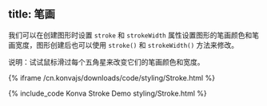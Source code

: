 title: 笔画
---

我们可以在创建图形时设置 `stroke` 和 `strokeWidth` 属性设置图形的笔画颜色和笔画宽度，图形创建后也可以使用 `stroke()` 和 `strokeWidth()` 方法来修改。

说明：试试鼠标滑过每个五角星来改变它们的笔画颜色和宽度。

{% iframe /cn.konvajs/downloads/code/styling/Stroke.html %}

{% include_code Konva Stroke Demo styling/Stroke.html %}